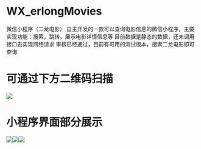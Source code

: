 # WX_erlongMovies
微信小程序（二龙电影）
自主开发的一款可以查询电影信息的微信小程序，主要实现功能：搜索，跳转，展示电影详情信息等
目前数据是静态的数据，还未调用接口去实现网络请求
审核已经通过，目前有可用的测试版本，搜索二龙电影即可查询

# 可通过下方二维码扫描
<image src="http://m.qpic.cn/psc?/V50riWpY341z0H2kM4RT1zqjNe1PHUUQ/ruAMsa53pVQWN7FLK88i5j7VJvjL4d0ZMwVpHvaADirW5*xQkp7CM.Y95DifQmVuEnHJXdR3.JACasB.X4kTamru2b.f*PDXFTvwkzz.Dc8!/b&bo=AgEmAQAAAAABBwQ!&rf=viewer_4">

# 小程序界面部分展示
<image src="http://m.qpic.cn/psc?/V50riWpY341z0H2kM4RT1zqjNe1PHUUQ/45NBuzDIW489QBoVep5mcQUf5Ypr9LVJVcRilN7exWt3diwkUhChgULhbl.c25hyXaM4Dp7nmvJp6hITwkaOEqMYbXE3hNo6.IZx0yRoVD8!/b&bo=egHAAwAAAAABF4g!&rf=viewer_4"><image src="http://m.qpic.cn/psc?/V50riWpY341z0H2kM4RT1zqjNe1PHUUQ/45NBuzDIW489QBoVep5mcQUf5Ypr9LVJVcRilN7exWsFjaQFC5.fB4Zb.OsOtMmdPmRzHI.fIsxFS9jL1zfYeXhEP0qXu39Owp2hf3oHkOE!/b&bo=dgOABwAAAAABF8I!&rf=viewer_4"><image src="http://m.qpic.cn/psc?/V50riWpY341z0H2kM4RT1zqjNe1PHUUQ/45NBuzDIW489QBoVep5mcQUf5Ypr9LVJVcRilN7exWsFjaQFC5.fB4Zb.OsOtMmdPmRzHI.fIsxFS9jL1zfYeXhEP0qXu39Owp2hf3oHkOE!/b&bo=dgOABwAAAAABF8I!&rf=viewer_4">
